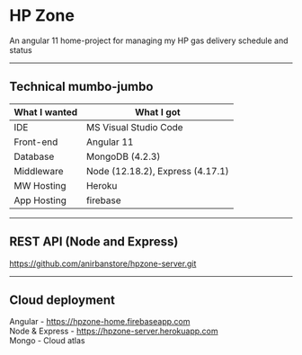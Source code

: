 # HP Zone
An angular 11 home-project for managing my HP gas delivery schedule and status  

- - - -

## Technical mumbo-jumbo  
What I wanted   | What I got
--------------- | --------------
IDE             | MS Visual Studio Code  
Front-end       | Angular 11  
Database        | MongoDB (4.2.3)
Middleware      | Node (12.18.2), Express (4.17.1)
MW Hosting      | Heroku
App Hosting     | firebase 

- - - -

## REST API (Node and Express)
https://github.com/anirbanstore/hpzone-server.git  

- - - -

## Cloud deployment
Angular - https://hpzone-home.firebaseapp.com  
Node & Express - https://hpzone-server.herokuapp.com  
Mongo - Cloud atlas  

